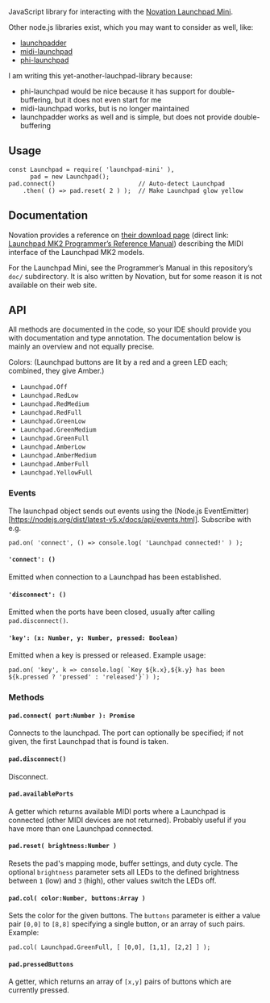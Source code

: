 JavaScript library for interacting with the [Novation Launchpad Mini](https://global.novationmusic.com/launch/launchpad-mini).

Other node.js libraries exist, which you may want to consider as well, like:

* [launchpadder](https://www.npmjs.com/package/launchpadder)
* [midi-launchpad](https://www.npmjs.com/package/midi-launchpad)
* [phi-launchpad](https://www.npmjs.com/package/phi-launchpad)

I am writing this yet-another-lauchpad-library because:

* phi-launchpad would be nice because it has support for double-buffering, but it does not even start for me
* midi-launchpad works, but is no longer maintained
* launchpadder works as well and is simple, but does not provide double-buffering

## Usage

    const Launchpad = require( 'launchpad-mini' ),
          pad = new Launchpad();
    pad.connect()                       // Auto-detect Launchpad
        .then( () => pad.reset( 2 ) );  // Make Launchpad glow yellow

## Documentation

Novation provides a reference on [their download page](https://global.novationmusic.com/support/product-downloads?product=Launchpad)
(direct link: [Launchpad MK2 Programmer’s Reference Manual](https://global.novationmusic.com/sites/default/files/novation/downloads/10529/launchpad-mk2-programmers-reference-guide_0.pdf))
describing the MIDI interface of the Launchpad MK2 models. 

For the Launchpad Mini, see the Programmer’s Manual in this repository’s `doc/` subdirectory. It is also
written by Novation, but for some reason it is not available on their web site.

## API

All methods are documented in the code, so your IDE should provide you with documentation and type annotation.
The documentation below is mainly an overview and not equally precise.

Colors: (Launchpad buttons are lit by a red and a green LED each; combined, they give Amber.)

* `Launchpad.Off`
* `Launchpad.RedLow`
* `Launchpad.RedMedium`
* `Launchpad.RedFull`
* `Launchpad.GreenLow`
* `Launchpad.GreenMedium`
* `Launchpad.GreenFull`
* `Launchpad.AmberLow`
* `Launchpad.AmberMedium`
* `Launchpad.AmberFull`
* `Launchpad.YellowFull`

### Events

The launchpad object sends out events using the (Node.js EventEmitter)[https://nodejs.org/dist/latest-v5.x/docs/api/events.html].
Subscribe with e.g.

    pad.on( 'connect', () => console.log( 'Launchpad connected!' ) ); 

#### `'connect': ()`

Emitted when connection to a Launchpad has been established.

#### `'disconnect': ()`

Emitted when the ports have been closed, usually after calling `pad.disconnect()`.

#### `'key': (x: Number, y: Number, pressed: Boolean)`

Emitted when a key is pressed or released. Example usage:

    pad.on( 'key', k => console.log( `Key ${k.x},${k.y} has been ${k.pressed ? 'pressed' : 'released'}`) );

### Methods

#### `pad.connect( port:Number ): Promise`

Connects to the launchpad. The port can optionally be specified; if not given, the first Launchpad that is found
is taken.

#### `pad.disconnect()`

Disconnect.

#### `pad.availablePorts`

A getter which returns available MIDI ports where a Launchpad is connected (other MIDI devices are not returned).
Probably useful if you have more than one Launchpad connected.

#### `pad.reset( brightness:Number )`

Resets the pad's mapping mode, buffer settings, and duty cycle. The optional `brightness` parameter sets all LEDs 
to the defined brightness between `1` (low) and `3` (high), other values switch the LEDs off.

#### `pad.col( color:Number, buttons:Array )`

Sets the color for the given buttons. The `buttons` parameter is either a value pair `[0,0]` to `[8,8]` specifying 
a single button, or an array of such pairs. Example:

    pad.col( Launchpad.GreenFull, [ [0,0], [1,1], [2,2] ] );

#### `pad.pressedButtons`

A getter, which returns an array of `[x,y]` pairs of buttons which are currently pressed.
